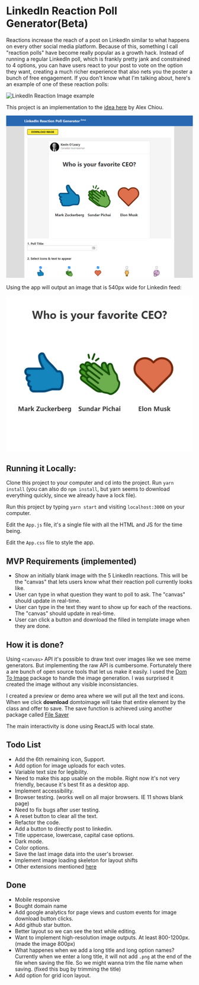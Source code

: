 # LinkedIn Reaction Poll Generator(Beta)

Reactions increase the reach of a post on LinkedIn similar to what happens on every other social media platform. Because of this, something I call "reaction polls" have become really popular as a growth hack. Instead of running a regular LinkedIn poll, which is frankly pretty jank and constrained to 4 options, you can have users react to your post to vote on the option they want, creating a much richer experience that also nets you the poster a bunch of free engagement. If you don't know what I'm talking about, here's an example of one of these reaction polls:

![LinkedIn Reaction Image example](https://github.com/Gear61/Software-Project-Ideas/raw/main/media/linkedin_reaction_image_example.png)

This project is an implementation to the [idea here](https://github.com/Gear61/Software-Project-Ideas/blob/main/LinkedIn%20Reaction%20Poll%20Generator.md) by Alex Chiou.

![LinkedIn Reaction Poll Generator (Beta)](./media/screenshot.png)

Using the app will output an image that is 540px wide for Linkedin feed:

![Generated Image](./media/output.png)

## Running it Locally:

Clone this project to your computer and cd into the project. Run `yarn install` (you can also do `npm install`, but yarn seems to download everything quickly, since we already have a lock file).

Run this project by typing `yarn start` and visiting `localhost:3000` on your computer.

Edit the `App.js` file, it's a single file with all the HTML and JS for the time being.

Edit the `App.css` file to style the app.

## MVP Requirements (implemented)

- Show an initially blank image with the 5 LinkedIn reactions. This will be the "canvas" that lets users know what their reaction poll currently looks like.
- User can type in what question they want to poll to ask. The "canvas" should update in real-time.
- User can type in the text they want to show up for each of the reactions. The "canvas" should update in real-time.
- User can click a button and download the filled in template image when they are done.

## How it is done?

Using `<canvas>` API it's possible to draw text over images like we see meme generators. But implementing the raw API is cumbersome. Fortunately there a are bunch of open source tools that let us make it easily. I used the [Dom To Image](https://github.com/tsayen/dom-to-image) package to handle the image generation. I was surprised it created the image without any visible inconsistancies.

I created a preview or demo area where we will put all the text and icons. When we click **download** domtoimage will take that entire element by the class and offer to save. The save function is achieved using another package called [File Saver](https://github.com/eligrey/FileSaver.js/)

The main interactivity is done using ReactJS with local state.

## Todo List

- Add the 6th remaining icon, Support.
- Add option for image uploads for each votes.
- Variable text size for legibility.
- Need to make this app usable on the mobile. Right now it's not very friendly, because it's best fit as a desktop app.
- Implement accessibility.
- Browser testing. (works well on all major browsers. IE 11 shows blank page)
- Need to fix bugs after user testing.
- A reset button to clear all the text.
- Refactor the code.
- Add a button to directly post to linkedin.
- Title uppercase, lowercase, capital case options.
- Dark mode.
- Color options.
- Save the last image data into the user's browser.
- Implement image loading skeleton for layout shifts
- Other extensions mentioned [here](https://github.com/Gear61/Software-Project-Ideas/blob/main/LinkedIn%20Reaction%20Poll%20Generator.md#possible-extensions)

## Done

- Mobile responsive
- Bought domain name
- Add google analytics for page views and custom events for image download button clicks.
- Add github star button.
- Better layout so we can see the text while editing.
- Want to implement high-resolution image outputs. At least 800-1200px. (made the image 800px)
- What happenes when we add a long title and long option names? Currently when we enter a long title, it will not add `.png` at the end of the file when saving the file. So we might wanna trim the file name when saving. (fixed this bug by trimming the title)
- Add option for grid icon layout.
